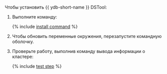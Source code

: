 Чтобы установить {{ ydb-short-name }} DSTool:

1. Выполните команду:

    {% include [install command](./unix_install_command.md) %}

1. Чтобы обновить переменные окружения, перезапустите командную оболочку.

1. Проверьте работу, выполнив команду вывода информации о кластере:

    {% include  [test step](./test.md) %}
